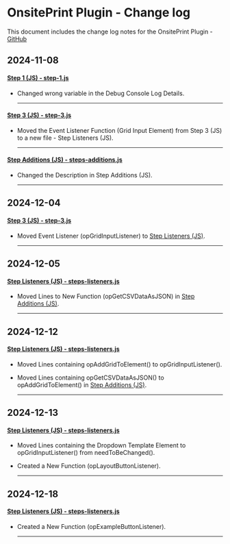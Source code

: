 # OnsitePrint Plugin - Change log

This document includes the change log notes for the OnsitePrint Plugin - [GitHub](https://github.com/groskopf/onsite-print-demo)


## 2024-11-08

#### [Step 1 (JS) - step-1.js](blocks/event-creation/block-script-parts/block-form/steps/step-1.js)
- Changed wrong variable in the Debug Console Log Details.

    ---

#### [Step 3 (JS) - step-3.js](blocks/event-creation/block-script-parts/block-form/steps/step-3.js)
- Moved the Event Listener Function (Grid Input Element) from Step 3 (JS) to a new file - Step Listeners (JS).

    ---

#### [Step Additions (JS) - steps-additions.js](blocks/event-creation/block-script-parts/block-form/steps/steps-additions.js)
- Changed the Description in Step Additions (JS).

    ---

## 2024-12-04

#### [Step 3 (JS) - step-3.js](blocks/event-creation/block-script-parts/block-form/steps/step-3.js)
- Moved Event Listener (opGridInputListener) to [Step Listeners (JS)](blocks/event-creation/block-script-parts/block-form/steps/steps-listeners.js).

    ---

## 2024-12-05

#### [Step Listeners (JS) - steps-listeners.js](blocks/event-creation/block-script-parts/block-form/steps/steps-listeners.js)
- Moved Lines to New Function (opGetCSVDataAsJSON) in [Step Additions (JS)](blocks/event-creation/block-script-parts/block-form/steps/steps-additions.js).

    ---

## 2024-12-12

#### [Step Listeners (JS) - steps-listeners.js](blocks/event-creation/block-script-parts/block-form/steps/steps-listeners.js)
- Moved Lines containing opAddGridToElement() to opGridInputListener().
- Moved Lines containing opGetCSVDataAsJSON() to opAddGridToElement() in [Step Additions (JS)](blocks/event-creation/block-script-parts/block-form/steps/steps-additions.js).

    ---

## 2024-12-13

#### [Step Listeners (JS) - steps-listeners.js](blocks/event-creation/block-script-parts/block-form/steps/steps-listeners.js)
- Moved Lines containing the Dropdown Template Element to opGridInputListener() from needToBeChanged().
- Created a New Function (opLayoutButtonListener).

    ---

## 2024-12-18

#### [Step Listeners (JS) - steps-listeners.js](blocks/event-creation/block-script-parts/block-form/steps/steps-listeners.js)
- Created a New Function (opExampleButtonListener).

    ---